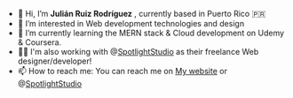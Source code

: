 - 👋 Hi, I’m **Julián Ruiz Rodríguez** , currently based in Puerto Rico 🇵🇷
- 👀 I’m interested in Web development technologies and design
- 🌱 I’m currently learning the MERN stack & Cloud development on Udemy & Coursera. 
- 🤳🏼 I'm also working with @[SpotlightStudio](https://www.spotlightstudiopr.com/) as their freelance Web designer/developer!
- 📫 How to reach me: You can reach me on [My website](https://www.julianrr.com) or @[SpotlightStudio](https://www.spotlightstudiopr.com/)

<!---
julianyo/julianyo is a ✨ special ✨ repository because its `README.md` (this file) appears on your GitHub profile.
You can click the Preview link to take a look at your changes.
--->
